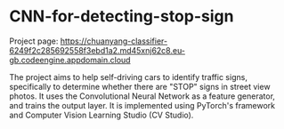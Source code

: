 # CNN-for-detecting-stop-sign
Project page: https://chuanyang-classifier-6249f2c285692558f3ebd1a2.md45xnj62c8.eu-gb.codeengine.appdomain.cloud

The project aims to help self-driving cars to identify traffic signs, specifically to determine whether there are "STOP" signs in street view photos. It uses the Convolutional Neural Network as a feature generator, and trains the output layer. It is implemented using PyTorch's framework and Computer Vision Learning Studio (CV Studio).
